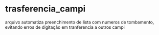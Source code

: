 # trasferencia_campi
arquivo automatiza preenchimento de lista com numeros de tombamento, evitando erros de digitação em tranferencia a outros campi
